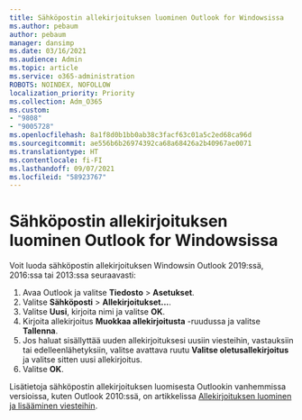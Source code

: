 ```yaml
---
title: Sähköpostin allekirjoituksen luominen Outlook for Windowsissa
ms.author: pebaum
author: pebaum
manager: dansimp
ms.date: 03/16/2021
ms.audience: Admin
ms.topic: article
ms.service: o365-administration
ROBOTS: NOINDEX, NOFOLLOW
localization_priority: Priority
ms.collection: Adm_O365
ms.custom:
- "9808"
- "9005728"
ms.openlocfilehash: 8a1f8d0b1bb0ab38c3facf63c01a5c2ed68ca96d
ms.sourcegitcommit: ae556b6b26974392ca68a68426a2b40967ae0071
ms.translationtype: HT
ms.contentlocale: fi-FI
ms.lasthandoff: 09/07/2021
ms.locfileid: "58923767"
---
```

# <a name="create-an-email-signature-in-outlook-for-windows"></a>Sähköpostin allekirjoituksen luominen Outlook for Windowsissa

Voit luoda sähköpostin allekirjoituksen Windowsin Outlook 2019:ssä, 2016:ssa tai 2013:ssa seuraavasti:

1. Avaa Outlook ja valitse **Tiedosto** > **Asetukset**.
1. Valitse **Sähköposti** > **Allekirjoitukset...**.
1. Valitse **Uusi**, kirjoita nimi ja valitse **OK**.
1. Kirjoita allekirjoitus **Muokkaa allekirjoitusta** -ruudussa ja valitse **Tallenna**.
1. Jos haluat sisällyttää uuden allekirjoituksesi uusiin viesteihin, vastauksiin tai edelleenlähetyksiin, valitse avattava ruutu **Valitse oletusallekirjoitus** ja valitse sitten uusi allekirjoitus.
1. Valitse **OK**.

Lisätietoja sähköpostin allekirjoituksen luomisesta Outlookin vanhemmissa versioissa, kuten Outlook 2010:ssä, on artikkelissa [Allekirjoituksen luominen ja lisääminen viesteihin](https://support.microsoft.com/office/8ee5d4f4-68fd-464a-a1c1-0e1c80bb27f2#ID0EAADAAA=Office_2007_-_2010).